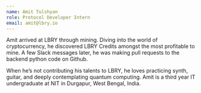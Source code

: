```yaml
---
name: Amit Tulshyan
role: Protocol Developer Intern
email: amit@lbry.io
---
```

Amit arrived at LBRY through mining. Diving into the world of cryptocurrency, he discovered LBRY Credits amongst the most profitable to mine. A few Slack messages later, he was making pull requests to the backend python code on Github.

When he’s not contributing his talents to LBRY, he loves practicing synth, guitar, and deeply contemplating quantum computing. Amit is a third year IT undergraduate at NIT in Durgapur, West Bengal, India.

